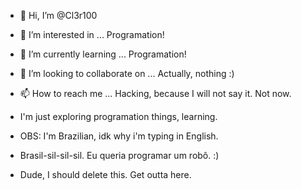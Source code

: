 - 👋 Hi, I’m @Cl3r100
- 👀 I’m interested in ... Programation!
- 🌱 I’m currently learning ... Programation!
- 💞️ I’m looking to collaborate on ... Actually, nothing :)
- 📫 How to reach me ... Hacking, because I will not say it. Not now.

- I'm just exploring programation things, learning.
- OBS: I'm Brazilian, idk why i'm typing in English.
- Brasil-sil-sil-sil. Eu queria programar um robô. :)
- Dude, I should delete this. Get outta here.

<!---
Cl3r100/Cl3r100 is a ✨ special ✨ repository because its `README.md` (this file) appears on your GitHub profile.
You can click the Preview link to take a look at your changes.
--->
